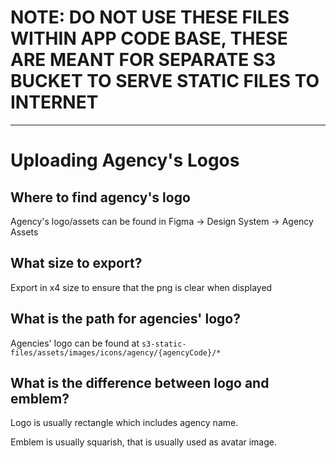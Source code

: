 # NOTE: DO NOT USE THESE FILES WITHIN APP CODE BASE, THESE ARE MEANT FOR SEPARATE S3 BUCKET TO SERVE STATIC FILES TO INTERNET

---

# Uploading Agency's Logos

## Where to find agency's logo

Agency's logo/assets can be found in Figma -> Design System -> Agency Assets

## What size to export?

Export in x4 size to ensure that the png is clear when displayed

## What is the path for agencies' logo?

Agencies' logo can be found at `s3-static-files/assets/images/icons/agency/{agencyCode}/*`

## What is the difference between logo and emblem?

Logo is usually rectangle which includes agency name.

Emblem is usually squarish, that is usually used as avatar image.
